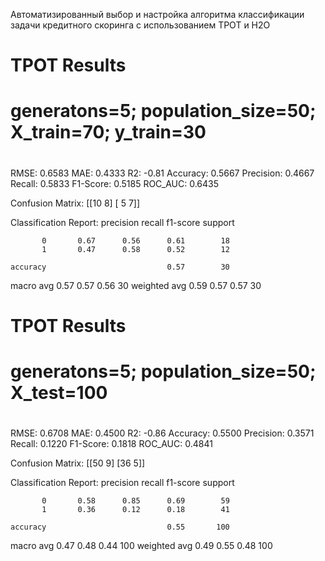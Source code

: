 Автоматизированный выбор и настройка алгоритма классификации
задачи кредитного скоринга с использованием TPOT и H2O

#
# TPOT Results
# generatons=5; population_size=50; X_train=70; y_train=30
#

RMSE: 0.6583
MAE: 0.4333
R2: -0.81
Accuracy: 0.5667
Precision: 0.4667
Recall: 0.5833
F1-Score: 0.5185
ROC_AUC: 0.6435

Confusion Matrix:
 [[10  8]
 [ 5  7]]

Classification Report:
               precision    recall  f1-score   support

           0       0.67      0.56      0.61        18
           1       0.47      0.58      0.52        12

    accuracy                           0.57        30
   macro avg       0.57      0.57      0.56        30
weighted avg       0.59      0.57      0.57        30

#
# TPOT Results
# generatons=5; population_size=50; X_test=100
#

RMSE: 0.6708
MAE: 0.4500
R2: -0.86
Accuracy: 0.5500
Precision: 0.3571
Recall: 0.1220
F1-Score: 0.1818
ROC_AUC: 0.4841

Confusion Matrix:
 [[50  9]
 [36  5]]

Classification Report:
               precision    recall  f1-score   support

           0       0.58      0.85      0.69        59
           1       0.36      0.12      0.18        41

    accuracy                           0.55       100
   macro avg       0.47      0.48      0.44       100
weighted avg       0.49      0.55      0.48       100